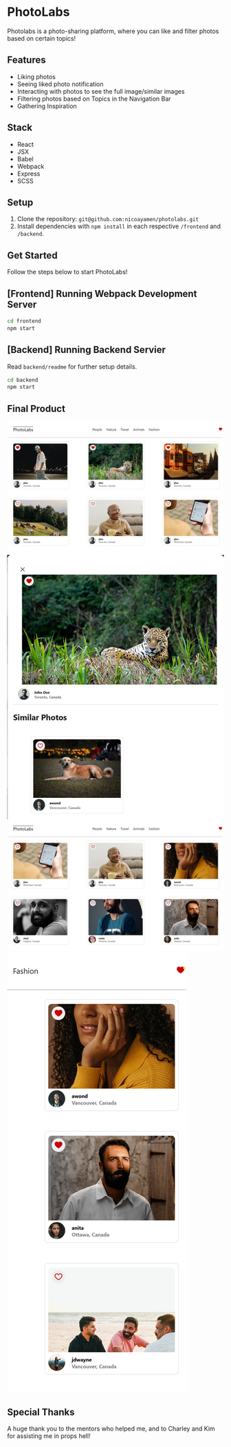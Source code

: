 # PhotoLabs
Photolabs is a photo-sharing platform, where you can like and filter photos based on certain topics!

## Features
- Liking photos
- Seeing liked photo notification
- Interacting with photos to see the full image/similar images
- Filtering photos based on Topics in the Navigation Bar
- Gathering Inspiration

## Stack
- React
- JSX
- Babel
- Webpack
- Express
- SCSS

## Setup
1. Clone the repository: ` git@github.com:nicoayamen/photolabs.git `
2. Install dependencies with `npm install` in each respective `/frontend` and `/backend`.

## Get Started
Follow the steps below to start PhotoLabs!

## [Frontend] Running Webpack Development Server

```sh
cd frontend
npm start
```

## [Backend] Running Backend Servier

Read `backend/readme` for further setup details.

```sh
cd backend
npm start
```

## Final Product
![alt text](./img/image.png)
![alt text](./img/image2.png)
![alt text](./img/image3.png)
![alt text](./img/image4.png)

## Special Thanks
A huge thank you to the mentors who helped me, and to Charley and Kim for assisting me in props hell!